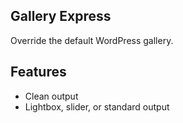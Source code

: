 Gallery Express 
---------------

Override the default WordPress gallery.


Features
--------
- Clean output
- Lightbox, slider, or standard output
